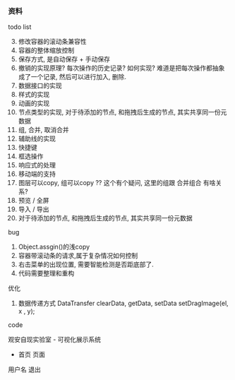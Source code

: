 
### 资料

todo list

3. 修改容器的滚动条兼容性
4. 容器的整体缩放控制
5. 保存方式, 是自动保存 + 手动保存
6. 撤销的实现原理? 每次操作的历史记录? 如何实现? 难道是把每次操作都抽象成了一个记录, 然后可以进行加入, 删除.
7. 数据接口的实现
8. 样式的实现
9. 动画的实现
9. 节点类型的实现, 对于待添加的节点, 和拖拽后生成的节点, 其实共享同一份元数据
10. 组, 合并, 取消合并
11. 辅助线的实现
12. 快捷键
13. 框选操作
14. 响应式的处理
15. 移动端的支持
16. 图层可以copy, 组可以copy ?? 这个有个疑问, 这里的组跟 合并组合 有啥关系? 
17. 预览 / 全屏
18. 导入 / 导出
19. 对于待添加的节点, 和拖拽后生成的节点, 其实共享同一份元数据

bug

1. Object.assgin()的浅copy
2. 容器带滚动条的请求,属于复杂情况如何控制
3. 右击菜单的出现位置, 需要智能检测是否距底部了. 
4. 代码需要整理和重构

优化
1. 数据传递方式 DataTransfer  clearData,  getData,  setData setDragImage(el, x , y);



code

<!DOCTYPE html>
<html lang="en">
<head>
  <meta charset="UTF-8">
  <link rel="stylesheet" type="text/css" href="assets/styles/reset.css">
  <link rel="stylesheet" type="text/css" href="assets/styles/element-ui.min.css">
  <link rel="stylesheet" type="text/css" href="assets/styles/theme.css">
  <link rel="stylesheet" type="text/css" href="assets/styles/custom.css">
  <title>VisualKit</title>
</head>
<body>

<div class="app-body">
  <div class="app-header">
    <div class="logo">观安自现实验室 - 可视化展示系统</div>
    <ul class="nav">
      <li>
        <a data-route="/" class="nav-item">首页</a>
        <a data-route="/page" class="nav-item">页面</a>
      </li>
    </ul>
    <div class="user-info">
      <a>用户名</a>
      <a>退出</a>
    </div>
  </div>
  <div class="app-content" id="app-content">

  </div>
</div>

<script type="text/javascript" src="assets/scripts/jquery.min.js"></script>
<script type="text/javascript" src="assets/scripts/page.js"></script>
<script type="text/javascript" src="assets/scripts/vue.min.js"></script>
<script type="text/javascript" src="assets/scripts/element-ui.min.js"></script>
<script type="text/javascript" src="assets/scripts/axios.min.js"></script>

<script>
  $(document).ready(function () {

    let appContent = $("#app-content");

    // 菜单跳转
    let navItem = $(".nav .nav-item");
    navItem.on('click', function() {
      navItem.removeClass("active");
      page($(this).addClass("active").data("route"));
    });

    // 路由配置
    // page.base('/');
    page({
      hashbang: true   // 通过#号跳转
    });
    page('/', (ctx, next) => {
      appContent.html('<div class="center">hello world</div>');
    });
    page('/page', (ctx, next) => {
      appContent.load("views/page.html");
      // $("#app").html(await $.get('page.html'));
    });

    // 启动当前路由页面
    const regExp = /^#!/;
    const hash = location.hash;
    page(hash.search(regExp) >= 0 ? hash.replace(regExp, "") : '/' );

  });
</script>
</body>
</html>
